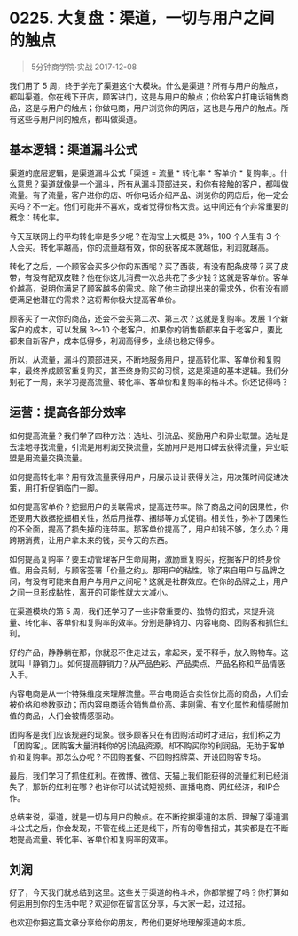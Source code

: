 # 0225. 大复盘：渠道，一切与用户之间的触点
> 5分钟商学院·实战
2017-12-08

我们用了 5 周，终于学完了渠道这个大模块。什么是渠道？所有与用户的触点，都叫渠道。你在线下开店，顾客进门，这是与用户的触点；你给客户打电话销售商品，这是与用户的触点；你做电商，用户浏览你的网店，这也是与用户的触点。所有这些与用户间的触点，都叫做渠道。

## 基本逻辑：渠道漏斗公式
渠道的底层逻辑，是渠道漏斗公式「渠道 = 流量 * 转化率 * 客单价 * 复购率」。什么意思？渠道就像是一个漏斗，所有从漏斗顶部进来，和你有接触的客户，都叫做流量。有了流量，客户进你的店、听你电话介绍产品、浏览你的网店后，他一定会买吗？不一定。他们可能并不喜欢，或者觉得价格太贵。这中间还有个非常重要的概念：转化率。

今天互联网上的平均转化率是多少呢？在淘宝上大概是 3%，100 个人里有 3 个人会买。转化率越高，你的流量越有效，你的获客成本就越低，利润就越高。

转化了之后，一个顾客会买多少你的东西呢？买了西装，有没有配条皮带？买了皮带，有没有配双皮鞋？他在你这儿消费一次总共花了多少钱？这就是客单价。客单价越高，说明你满足了顾客越多的需求。除了他主动提出来的需求外，你有没有顺便满足他潜在的需求？这将帮你极大提高客单价。

顾客买了一次你的商品，还会不会买第二次、第三次？这就是复购率。发展 1 个新客户的成本，可以发展 3～10 个老客户。如果你的销售额都来自于老客户，要比都来自新客户，成本低得多，利润高得多，业绩也稳定得多。

所以，从流量，漏斗的顶部进来，不断地服务用户，提高转化率、客单价和复购率，最终养成顾客重复购买，甚至终身购买的习惯，这是渠道的基本逻辑。我们分别花了一周，来学习提高流量、转化率、客单价和复购率的格斗术。你还记得吗？

## 运营：提高各部分效率
如何提高流量？我们学了四种方法：选址、引流品、奖励用户和异业联盟。选址是去洼地寻找流量，引流是用利润交换流量，奖励用户是用口碑去获得流量，异业联盟是用流量交换流量。

如何提高转化率？用有效流量获得用户，用展示设计获得关注，用决策时间促进决策，用打折促销临门一脚。

如何提高客单价？挖掘用户的关联需求，提高连带率。除了商品之间的因果性，你还要用大数据挖掘相关性，然后用推荐、捆绑等方式促销。相关性，弥补了因果性的不全面，提高了损失掉的连带率。那客单价提高了，用户却钱不够，怎么办？用跨期消费，让用户拿未来的钱，买今天的东西。

如何提高复购率？要主动管理客户生命周期，激励重复购买，挖掘客户的终身价值。用会员制，与顾客签署「价量之约」。那用户的粘性，除了来自用户与品牌之间，有没有可能来自用户与用户之间呢？这就是社群效应。在你的品牌之上，用户之间一旦形成黏性，离开的可能性就大大减小。

在渠道模块的第 5 周，我们还学习了一些非常重要的、独特的招式，来提升流量、转化率、客单价和复购率的效率。分别是静销力、内容电商、团购客和抓住红利。

好的产品，静静躺在那，你就忍不住走过去，拿起来，爱不释手，放入购物车。这就叫「静销力」。如何提高静销力？从产品色彩、产品卖点、产品名称和产品情感入手。

内容电商是从一个特殊维度来理解流量。平台电商适合卖性价比高的商品，人们会被价格和参数驱动；而内容电商适合销售单价高、非刚需、有文化属性和情感附加值的商品，人们会被情感驱动。

团购客是我们应该规避的现象。很多顾客只在有团购活动时才进店，我们称之为「团购客」。团购客大量消耗你的引流品资源，却不购买你的利润品，无助于客单价和复购率。那怎么办呢？不团购套餐、不团购招牌菜、开设团购客专场。

最后，我们学习了抓住红利。在微博、微信、天猫上我们能获得的流量红利已经消失了，那新的红利在哪？也许你可以试试短视频、直播电商、网红经济，和IP合作。

总结来说，渠道，就是一切与用户的触点。在不断挖掘渠道的本质、理解了渠道漏斗公式之后，你会发现，不管在线上还是线下，所有的零售招式，其实都是在不断地提高流量、转化率、客单价和复购率的效率。

## 刘润
好了，今天我们就总结到这里。这些关于渠道的格斗术，你都掌握了吗？你打算如何运用到你的生活中呢？欢迎你在留言区分享，与大家一起，过过招。

也欢迎你把这篇文章分享给你的朋友，帮他们更好地理解渠道的本质。



